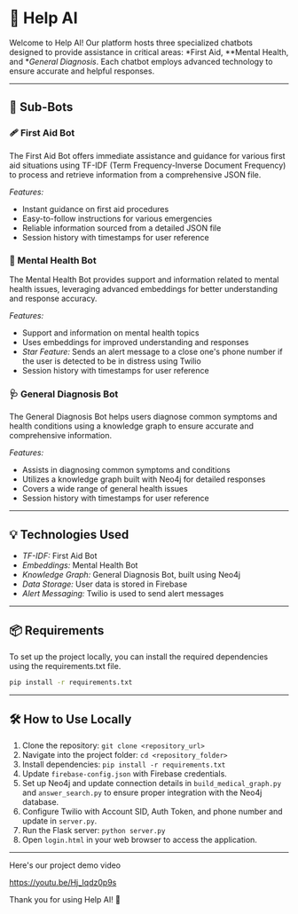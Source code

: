 # 🌿 Help AI

Welcome to Help AI! Our platform hosts three specialized chatbots designed to provide assistance in critical areas: *First Aid, **Mental Health, and **General Diagnosis*. Each chatbot employs advanced technology to ensure accurate and helpful responses.

---

## 🌟 Sub-Bots

### 🩹 First Aid Bot
The First Aid Bot offers immediate assistance and guidance for various first aid situations using TF-IDF (Term Frequency-Inverse Document Frequency) to process and retrieve information from a comprehensive JSON file.

*Features:*
- Instant guidance on first aid procedures
- Easy-to-follow instructions for various emergencies
- Reliable information sourced from a detailed JSON file
- Session history with timestamps for user reference

### 🧠 Mental Health Bot
The Mental Health Bot provides support and information related to mental health issues, leveraging advanced embeddings for better understanding and response accuracy.

*Features:*
- Support and information on mental health topics
- Uses embeddings for improved understanding and responses
- *Star Feature:* Sends an alert message to a close one's phone number if the user is detected to be in distress using Twilio
- Session history with timestamps for user reference

### 🩺 General Diagnosis Bot
The General Diagnosis Bot helps users diagnose common symptoms and health conditions using a knowledge graph to ensure accurate and comprehensive information.

*Features:*
- Assists in diagnosing common symptoms and conditions
- Utilizes a knowledge graph built with Neo4j for detailed responses
- Covers a wide range of general health issues
- Session history with timestamps for user reference

---

## 💡 Technologies Used
- *TF-IDF:* First Aid Bot
- *Embeddings:* Mental Health Bot
- *Knowledge Graph:* General Diagnosis Bot, built using Neo4j
- *Data Storage:* User data is stored in Firebase
- *Alert Messaging:* Twilio is used to send alert messages

---
## 📦 Requirements
To set up the project locally, you can install the required dependencies using the requirements.txt file.

```bash
pip install -r requirements.txt
```

___

## 🛠 How to Use Locally
1. Clone the repository: `git clone <repository_url>`
2. Navigate into the project folder: `cd <repository_folder>`
3. Install dependencies: `pip install -r requirements.txt`
4. Update `firebase-config.json` with Firebase credentials.
5. Set up Neo4j and update connection details in `build_medical_graph.py` and `answer_search.py` to ensure proper integration with the Neo4j database.
6. Configure Twilio with Account SID, Auth Token, and phone number and update in `server.py`.
7. Run the Flask server: `python server.py`
8. Open `login.html` in your web browser to access the application.

---
Here's our project demo video 

https://youtu.be/Hj_Iqdz0p9s

Thank you for using Help AI! 🌿

